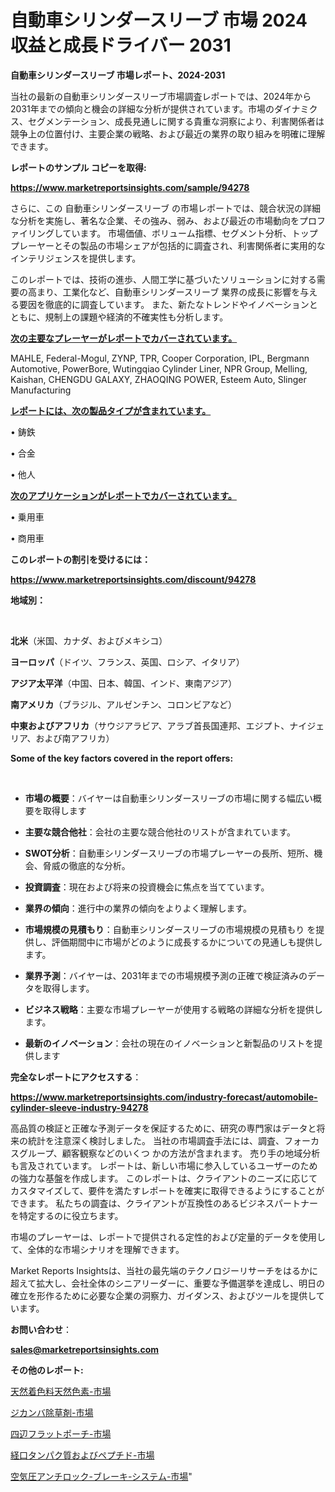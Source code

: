 # 自動車シリンダースリーブ 市場 2024 収益と成長ドライバー 2031

<strong>自動車シリンダースリーブ 市場レポート、2024-2031</strong>

当社の最新の自動車シリンダースリーブ市場調査レポートでは、2024年から2031年までの傾向と機会の詳細な分析が提供されています。市場のダイナミクス、セグメンテーション、成長見通しに関する貴重な洞察により、利害関係者は競争上の位置付け、主要企業の戦略、および最近の業界の取り組みを明確に理解できます。



<strong>レポートのサンプル コピーを取得:</strong> <a href=https://www.marketreportsinsights.com/sample/94278>

<strong><u>https://www.marketreportsinsights.com/sample/94278</u></strong></a>

さらに、この 自動車シリンダースリーブ の市場レポートでは、競合状況の詳細な分析を実施し、著名な企業、その強み、弱み、および最近の市場動向をプロファイリングしています。 市場価値、ボリューム指標、セグメント分析、トッププレーヤーとその製品の市場シェアが包括的に調査され、利害関係者に実用的なインテリジェンスを提供します。

このレポートでは、技術の進歩、人間工学に基づいたソリューションに対する需要の高まり、工業化など、自動車シリンダースリーブ 業界の成長に影響を与える要因を徹底的に調査しています。 また、新たなトレンドやイノベーションとともに、規制上の課題や経済的不確実性も分析します。



<strong><u>次の主要なプレーヤーがレポートでカバーされています。</u></strong>

MAHLE, Federal-Mogul, ZYNP, TPR, Cooper Corporation, IPL, Bergmann Automotive, PowerBore, Wutingqiao Cylinder Liner, NPR Group, Melling, Kaishan, CHENGDU GALAXY, ZHAOQING POWER, Esteem Auto, Slinger Manufacturing



<strong><u><b>レポートには、次の製品タイプが含まれています。</b></u></strong>

• 鋳鉄

• 合金

• 他人



<strong><u><b>次のアプリケーションがレポートでカバーされています。</b></u></strong>

• 乗用車

• 商用車



<strong><b>このレポートの割引を受けるには：</b></strong>

<a href=https://www.marketreportsinsights.com/discount/94278>

<strong><u>https://www.marketreportsinsights.com/discount/94278</u></strong></a>



<strong>地域別：</strong>

<strong> </strong>



<strong>北米</strong>（米国、カナダ、およびメキシコ）



<strong>ヨーロッパ</strong>（ドイツ、フランス、英国、ロシア、イタリア）



<strong>アジア太平洋</strong>（中国、日本、韓国、インド、東南アジア）



<strong>南アメリカ</strong>（ブラジル、アルゼンチン、コロンビアなど）



<strong>中東およびアフリカ</strong>（サウジアラビア、アラブ首長国連邦、エジプト、ナイジェリア、および南アフリカ）



<strong>Some of the key factors covered in the report offers:</strong>

<strong> </strong>
<ul>
  <li>

<strong>市場の概要</strong>：バイヤーは自動車シリンダースリーブの市場に関する幅広い概要を取得します</li>
  <li>

<strong>主要な競合他社</strong>：会社の主要な競合他社のリストが含まれています。</li>
  <li>

<strong>SWOT分析</strong>：自動車シリンダースリーブの市場プレーヤーの長所、短所、機会、脅威の徹底的な分析。</li>
  <li>

<strong>投資調査</strong>：現在および将来の投資機会に焦点を当てています。</li>
  <li>

<strong>業界の傾向</strong>：進行中の業界の傾向をよりよく理解します。</li>
  <li>

<strong>市場規模の見積もり</strong>：自動車シリンダースリーブの市場規模の見積もり を提供し、評価期間中に市場がどのように成長するかについての見通しも提供します。</li>
  <li>

<strong>業界予測</strong>：バイヤーは、2031年までの市場規模予測の正確で検証済みのデータを取得します。</li>
  <li>

<strong>ビジネス戦略</strong>：主要な市場プレーヤーが使用する戦略の詳細な分析を提供します。</li>
  <li>

<strong>最新のイノベーション</strong>：会社の現在のイノベーションと新製品のリストを提供します</li>
</ul>


<strong>完全なレポートにアクセスする</strong>：

<a href=https://www.marketreportsinsights.com/industry-forecast/automobile-cylinder-sleeve-industry-94278>

<strong><u>https://www.marketreportsinsights.com/industry-forecast/automobile-cylinder-sleeve-industry-94278</u></strong></a>

高品質の検証と正確な予測データを保証するために、研究の専門家はデータと将来の統計を注意深く検討しました。 当社の市場調査手法には、調査、フォーカスグループ、顧客観察などのいくつ かの方法が含まれます。 売り手の地域分析も言及されています。 レポートは、新しい市場に参入しているユーザーのための強力な基盤を作成します。 このレポートは、クライアントのニーズに応じてカスタマイズして、要件を満たすレポートを確実に取得できるようにすることができます。 私たちの調査は、クライアントが互換性のあるビジネスパートナーを特定するのに役立ちます。

市場のプレーヤーは、レポートで提供される定性的および定量的データを使用して、全体的な市場シナリオを理解できます。

Market Reports Insightsは、当社の最先端のテクノロジーリサーチをはるかに超えて拡大し、会社全体のシニアリーダーに、重要な予備選挙を達成し、明日の確立を形作るために必要な企業の洞察力、ガイダンス、およびツールを提供しています。



<strong><b>お問い合わせ</b></strong>：

<a href=mailto:sales@marketreportsinsights.com>

<strong><u>sales@marketreportsinsights.com</u></strong></a>



<strong>その他のレポート:</strong>

<a href=https://www.linkedin.com/pulse/天然着色料天然色素-市場-2023-swot-分析と最新イノベーション-04tuc/>天然着色料天然色素-市場</a>

<a href=https://www.linkedin.com/pulse/ジカンバ除草剤-市場-2030-年までの需要に焦点を当てた-2023-j4yaf/>ジカンバ除草剤-市場</a>

<a href=https://www.linkedin.com/pulse/四辺フラットポーチ-市場-2023-年のダイナミクスとビジネストレンド-2030-wc3lf/>四辺フラットポーチ-市場</a>

<a href=https://www.linkedin.com/pulse/経口タンパク質およびペプチド-市場-2023-最新の-cagr-および成長分析-2030-pr-news-hub-69uqf/>経口タンパク質およびペプチド-市場</a>

<a href=https://www.linkedin.com/pulse/空気圧アンチロック-ブレーキ-システム-市場-2023-総利益と主要ベンダー-terqf/>空気圧アンチロック-ブレーキ-システム-市場</a>"
